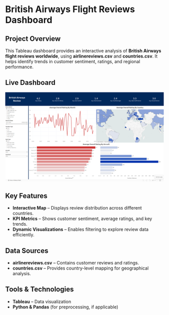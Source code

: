 # British Airways Flight Reviews Dashboard  

## Project Overview  
This Tableau dashboard provides an interactive analysis of **British Airways flight reviews worldwide**, using **airlinereviews.csv** and **countries.csv**. It helps identify trends in customer sentiment, ratings, and regional performance.  

## Live Dashboard  
[![Dashboard Preview](Finished-BA-Tableau-Dashboard.png)](https://public.tableau.com/views/BritishAirwaysDashboard_17422593057240/BritishAirwaysReviewDashboard?:language=en-US&:sid=&:redirect=auth&:display_count=n&:origin=viz_share_link)

## Key Features  
- **Interactive Map** – Displays review distribution across different countries.  
- **KPI Metrics** – Shows customer sentiment, average ratings, and key trends.  
- **Dynamic Visualizations** – Enables filtering to explore review data efficiently.

## Data Sources  
- **airlinereviews.csv** – Contains customer reviews and ratings.  
- **countries.csv** – Provides country-level mapping for geographical analysis.  

## Tools & Technologies  
- **Tableau** – Data visualization  
- **Python & Pandas** (for preprocessing, if applicable)
